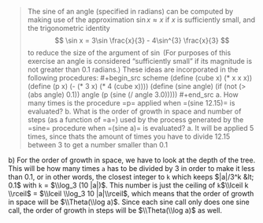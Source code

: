 > The sine of an angle (specified in radians) can be computed by making use of the
> approximation $\sin x \approx x$ if $x$ is sufficiently small, and the
> trigonometric identity
> $$
> \sin x = 3\sin \frac{x}{3} - 4\sin^{3} \frac{x}{3}
> $$
> to reduce the size of the argument of $\sin$ (For purposes of this exercise an
> angle is considered “sufficiently small” if its magnitude is not greater than
> 0.1 radians.) These ideas are incorporated in the following procedures:
> #+begin_src scheme
> (define (cube x) (* x x x))
> (define (p x) (- (* 3 x) (* 4 (cube x))))
> (define (sine angle)
>   (if (not (> (abs angle) 0.1))
>       angle
>       (p (sine (/ angle 3.0)))))
> #+end_src
> a. How many times is the procedure =p= applied when =(sine 12.15)= is evaluated?
> b. What is the order of growth in space and number of steps (as a function of =a=)
>    used by the process generated by the =sine= procedure when =(sine a)= is evaluated?
a. It will be applied 5 times, since thats the amount of times you have to divide 12.15 between 3 to get a number smaller than 0.1

b) For the order of growth in space, we have to look at the depth of the tree. This will be how many times `a` has to be divided by 3 in order to make it less than 0.1, or in other words, the closest integer to `k` which keeps $|a|/3^k &lt; 0.1$ with `k` = $\\log_3 (10 |a|)$. This number is just the ceiling of `k`$\\lceil k \\rceil$ = $\\lceil \\log_3 10 |a|\\rceil$, which means that the order of growth in space will be $\\Theta(\\log a)$. Since each sine call only does one sine call, the order of growth in steps will be $\\Theta(\\log a)$ as well.


